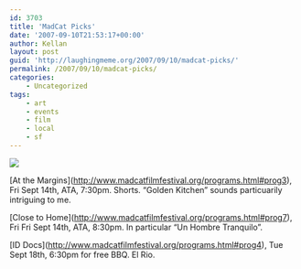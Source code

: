 ```yaml
---
id: 3703
title: 'MadCat Picks'
date: '2007-09-10T21:53:17+00:00'
author: Kellan
layout: post
guid: 'http://laughingmeme.org/2007/09/10/madcat-picks/'
permalink: /2007/09/10/madcat-picks/
categories:
    - Uncategorized
tags:
    - art
    - events
    - film
    - local
    - sf
---
```


![](http://www.madcatfilmfestival.org/images/fest07/MC11.jpg)

\[At the Margins\](http://www.madcatfilmfestival.org/programs.html#prog3), Fri Sept 14th, ATA, 7:30pm. Shorts. “Golden Kitchen” sounds particuarily intriguing to me.

\[Close to Home\](http://www.madcatfilmfestival.org/programs.html#prog7), Fri Fri Sept 14th, ATA, 8:30pm. In particular “Un Hombre Tranquilo”.

\[ID Docs\](http://www.madcatfilmfestival.org/programs.html#prog4), Tue Sept 18th, 6:30pm for free BBQ. El Rio.